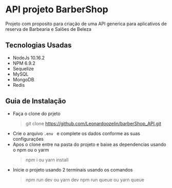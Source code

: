 # API projeto BarberShop

Projeto com proposito para criação de uma API generica para aplicativos de reserva de Barbearia e Salões de Beleza

## Tecnologias Usadas
- NodeJs 10.16.2
- NPM 6.9.2
- Sequelize
- MySQL
- MongoDB
- Redis

## Guia de Instalação
- Faça o clone do prjeto
    > git clone https://github.com/Leonardoozelin/barberShop_API.git
- Crie o arquivo ```.env ``` e complete os dados conforme as suas configurações
- Apos o clone entre na pasta do projeto e baixe as dependencias usando o npm ou o yarm
    > npm i ou yarn install
- Inicie o projeto usando 2 terminais usando os comandos
    > npm run dev ou yarn dev
    > npm run queue ou yarn queue